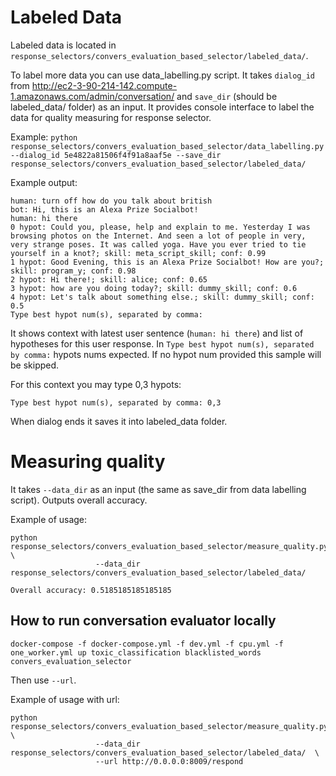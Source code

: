 # Labeled Data

Labeled data is located in `response_selectors/convers_evaluation_based_selector/labeled_data/`.

To label more data you can use data_labelling.py script.
It takes `dialog_id` from http://ec2-3-90-214-142.compute-1.amazonaws.com/admin/conversation/
and `save_dir` (should be labeled_data/ folder) as an input.
It provides console interface to label the data for quality measuring for response selector.

Example: `python response_selectors/convers_evaluation_based_selector/data_labelling.py --dialog_id 5e4822a81506f4f91a8aaf5e --save_dir response_selectors/convers_evaluation_based_selector/labeled_data/`

Example output:

```
human: turn off how do you talk about british
bot: Hi, this is an Alexa Prize Socialbot!
human: hi there
0 hypot: Could you, please, help and explain to me. Yesterday I was browsing photos on the Internet. And seen a lot of people in very, very strange poses. It was called yoga. Have you ever tried to tie yourself in a knot?; skill: meta_script_skill; conf: 0.99
1 hypot: Good Evening, this is an Alexa Prize Socialbot! How are you?; skill: program_y; conf: 0.98
2 hypot: Hi there!; skill: alice; conf: 0.65
3 hypot: how are you doing today?; skill: dummy_skill; conf: 0.6
4 hypot: Let's talk about something else.; skill: dummy_skill; conf: 0.5
Type best hypot num(s), separated by comma:
```

It shows context with latest user sentence (`human: hi there`) and list of hypotheses for this user response.
In `Type best hypot num(s), separated by comma:` hypots nums expected.
If no hypot num provided this sample will be skipped.

For this context you may type 0,3 hypots:
```
Type best hypot num(s), separated by comma: 0,3
```

When dialog ends it saves it into labeled_data folder.


# Measuring quality

It takes `--data_dir` as an input (the same as save_dir from data labelling script).
Outputs overall accuracy.

Example of usage:

```
python response_selectors/convers_evaluation_based_selector/measure_quality.py \
                   --data_dir response_selectors/convers_evaluation_based_selector/labeled_data/

Overall accuracy: 0.5185185185185185
```

## How to run conversation evaluator locally

`docker-compose -f docker-compose.yml -f dev.yml -f cpu.yml -f one_worker.yml up toxic_classification blacklisted_words convers_evaluation_selector`

Then use `--url`.

Example of usage with url:

```
python response_selectors/convers_evaluation_based_selector/measure_quality.py \
                   --data_dir response_selectors/convers_evaluation_based_selector/labeled_data/  \
                   --url http://0.0.0.0:8009/respond
```
